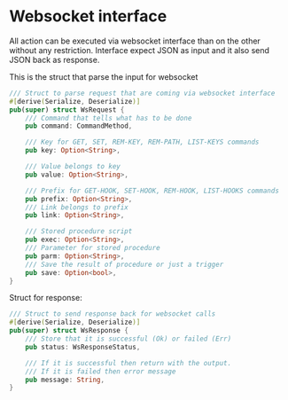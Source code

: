 # Websocket interface

All action can be executed via websocket interface than on the other without any restriction. Interface expect JSON as input and it also send JSON back as response.

This is the struct that parse the input for websocket
```rust
/// Struct to parse request that are coming via websocket interface
#[derive(Serialize, Deserialize)]
pub(super) struct WsRequest {
    /// Command that tells what has to be done
    pub command: CommandMethod,

    /// Key for GET, SET, REM-KEY, REM-PATH, LIST-KEYS commands
    pub key: Option<String>,

    /// Value belongs to key
    pub value: Option<String>,

    /// Prefix for GET-HOOK, SET-HOOK, REM-HOOK, LIST-HOOKS commands
    pub prefix: Option<String>,
    /// Link belongs to prefix
    pub link: Option<String>,

    /// Stored procedure script
    pub exec: Option<String>,
    /// Parameter for stored procedure
    pub parm: Option<String>,
    /// Save the result of procedure or just a trigger
    pub save: Option<bool>,
}
```

Struct for response:
```rust
/// Struct to send response back for websocket calls
#[derive(Serialize, Deserialize)]
pub(super) struct WsResponse {
    /// Store that it is successful (Ok) or failed (Err)
    pub status: WsResponseStatus,

    /// If it is successful then return with the output.
    /// If it is failed then error message
    pub message: String,
}
```
